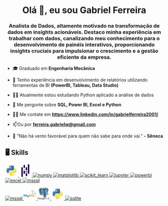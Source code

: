 <h1 align="center">Olá 👋, eu sou Gabriel Ferreira</h1>
<h3 align="center">Analista de Dados, altamente motivado na transformação de dados em insights acionáveis. Destaco minha experiência em trabalhar com dados, canalizando meu conhecimento para o desenvolvimento de painéis interativos, proporcionando insights cruciais para impulsionar o crescimento e a gestão eficiente da empresa.</h3>

- 🎓 Graduado em **Engenharia Mecânica**

- 🔭 Tenho experiência em desenvolvimento de relatórios utilizando ferramentas de BI **(PowerBI, Tableau, Data Studio)**

- 👨‍💻 Atualmente estou estudando Python aplicado a análise de dados  

- 💬 Me pergunte sobre **SQL, Power BI, Excel e Python**

- 👨‍💻 Me contate em **https://www.linkedin.com/in/gabrielferreira2001/**

- 📫Ou por **ferreira.gabrielw@gmail.com**



- 💬 "Não há vento favorável para quem não sabe para onde vai." **- Sêneca**



<h2 align="left">🖥 Skills</h2>

<p align="left">  
  <a href="https://www.python.org" target="_blank" rel="noreferrer"> <img src="https://raw.githubusercontent.com/devicons/devicon/master/icons/python/python-original.svg" alt="python" width="40" height="40"/> </a> 
  <a href="https://pandas.pydata.org/" target="_blank" rel="noreferrer"> <img src="https://raw.githubusercontent.com/devicons/devicon/2ae2a900d2f041da66e950e4d48052658d850630/icons/pandas/pandas-original.svg" alt="pandas" width="40" height="40"/> </a> 
  <a href="https://numpy.org/" target="_blank" rel="noreferrer"> <img src="https://cdn.jsdelivr.net/gh/devicons/devicon/icons/numpy/numpy-original.svg" alt="numpy" width="40" height="40"/> 
  <a href="https://matplotlib.org/" target="_blank" rel="noreferrer"> <img src="https://seeklogo.com/images/M/matplotlib-logo-7676870AC0-seeklogo.com.png" alt="matplotlib" width="40" height="40"/> 
  <a href="https://scikit-learn.org/" target="_blank" rel="noreferrer"> <img src="https://upload.wikimedia.org/wikipedia/commons/0/05/Scikit_learn_logo_small.svg" alt="scikit_learn" width="40" height="40"/> </a>
  <a href="https://jupyter.org/" target="_blank" rel="noreferrer"> <img src="https://cdn.jsdelivr.net/gh/devicons/devicon/icons/jupyter/jupyter-original-wordmark.svg" alt="jupyter" width="40" height="40"/> </a>     
  <a href="https://powerbi.microsoft.com/" target="_blank" rel="noreferrer"> <img src="https://upload.wikimedia.org/wikipedia/commons/thumb/c/cf/New_Power_BI_Logo.svg/630px-New_Power_BI_Logo.svg.png" alt="powerbi" width="40" height="40"/> 
  <a href="https://www.microsoft.com/pt-br/microsoft-365/excel" target="_blank" rel="noreferrer"> <img src="https://seeklogo.com/images/E/excel-logo-974BFF9CB9-seeklogo.com.png" alt="excel" width="40" height="40"/> 
  <a href="https://www.microsoft.com/en-us/sql-server" target="_blank" rel="noreferrer"> <img src="https://www.svgrepo.com/show/303229/microsoft-sql-server-logo.svg" alt="mssql" width="40" height="40"/> </a> 
  <p align="left"> <a href="https://www.microsoft.com/en-us/sql-server" target="_blank" rel="noreferrer"> <img src="https://www.svgrepo.com/show/303229/microsoft-sql-server-logo.svg" alt="mssql" width="40" height="40"/>     </a> <a href="https://www.mysql.com/" target="_blank" rel="noreferrer"> <img src="https://raw.githubusercontent.com/devicons/devicon/master/icons/mysql/mysql-original-wordmark.svg" alt="mysql" width="40" height="40"/>     </a> <a href="https://www.postgresql.org" target="_blank" rel="noreferrer"> <img src="https://raw.githubusercontent.com/devicons/devicon/master/icons/postgresql/postgresql-original-wordmark.svg" alt="postgresql" width="40" height="40"/> </a> <a href="https://www.python.org" target="_blank" rel="noreferrer"> <img src="https://raw.githubusercontent.com/devicons/devicon/master/icons/python/python-original.svg" alt="python" width="40" height="40"/> </a> <a href="https://www.sqlite.org/" target="_blank" rel="noreferrer"> <img src="https://www.vectorlogo.zone/logos/sqlite/sqlite-icon.svg" alt="sqlite" width="40" height="40"/> </a> </p>
